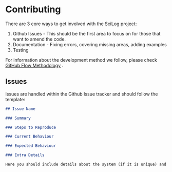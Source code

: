 # Contributing

There are 3 core ways to get involved with the SciLog project:

1. Github Issues - This should be the first area to focus on for those that want to amend the code. 
2. Documentation - Fixing errors, covering missing areas, adding examples
3. Testing

For information about the development method we follow, please check [GitHub Flow Methodology](GitHubFlow.md) .

## Issues

Issues are handled within the Github Issue tracker and should follow the template:

```markdown
## Issue Name

### Summary

### Steps to Reproduce

### Current Behaviour

### Expected Behaviour

### Extra Details

Here you should include details about the system (if it is unique) and possible information about a fix (feel free to link to code where relevant). Screenshots/GIFs are also fine here.

```

